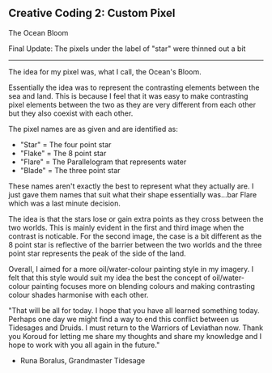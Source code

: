 ## Creative Coding 2: Custom Pixel

The Ocean Bloom

Final Update: The pixels under the label of "star" were thinned out a bit

---------------------------------------------------------

The idea for my pixel was, what I call, the Ocean's Bloom.

Essentially the idea was to represent the contrasting elements between the sea and land. This is because I feel that it was easy to make contrasting pixel elements between the two as they are very different from each other but they also coexist with each other.

The pixel names are as given and are identified as:
- "Star" = The four point star
- "Flake" = The 8 point star
- "Flare" = The Parallelogram that represents water
- "Blade" = The three point star

These names aren't exactly the best to represent what they actually are. I just gave them names that suit what their shape essentially was...bar Flare which was a last minute decision.

The idea is that the stars lose or gain extra points as they cross between the two worlds. This is mainly evident in the first and third image when the contrast is noticable. For the second image, the case is a bit different as the 8 point star is reflective of the barrier between the two worlds and the three point star represents the peak of the side of the land.

Overall, I aimed for a more oil/water-colour painting style in my imagery. I felt that this style would suit my idea the best the concept of oil/water-colour painting focuses more on blending colours and making contrasting colour shades harmonise with each other.

"That will be all for today. I hope that you have all learned something today. Perhaps one day we might find a way to end this conflict between us Tidesages and Druids. I must return to the Warriors of Leviathan now. Thank you Koroud for letting me share my thoughts and share my knowledge and I hope to work with you all again in the future."
- Runa Boralus, Grandmaster Tidesage

